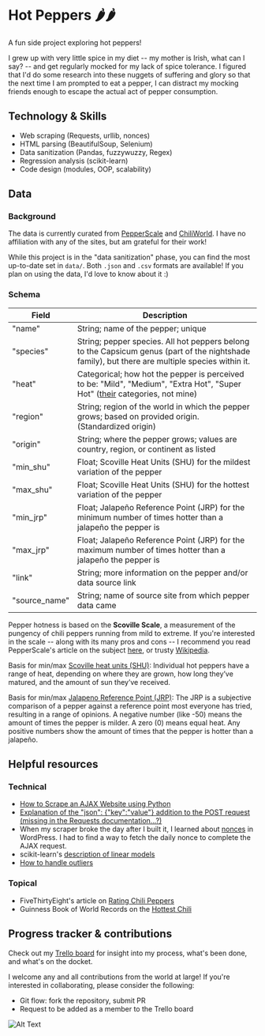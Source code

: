 # Hot Peppers 🌶️🌶️

A fun side project exploring hot peppers!

I grew up with very little spice in my diet -- my mother is Irish, what can I say? -- and get regularly mocked for my lack of spice tolerance. I figured that I'd do some research into these nuggets of suffering and glory so that the next time I am prompted to eat a pepper, I can distract my mocking friends enough to escape the actual act of pepper consumption.

## Technology & Skills
- Web scraping (Requests, urllib, nonces)
- HTML parsing (BeautifulSoup, Selenium)
- Data sanitization (Pandas, fuzzywuzzy, Regex)
- Regression analysis (scikit-learn)
- Code design (modules, OOP, scalability)

## Data

### Background

The data is currently curated from [PepperScale](https://www.pepperscale.com/hot-pepper-list/) and [ChiliWorld](https://www.chilliworld.com/factfile/scoville-scale#ChilliPepperScovilleScale). I have no affiliation with any of the sites, but am grateful for their work!

While this project is in the "data sanitization" phase, you can find the most up-to-date set in `data/`. Both `.json` and `.csv` formats are available! If you plan on using the data, I'd love to know about it :)

### Schema

Field | Description
--- | ---
"name"| String; name of the pepper; unique
"species" | String; pepper species. All hot peppers belong to the Capsicum genus (part of the nightshade family), but there are multiple species within it.
"heat" | Categorical; how hot the pepper is perceived to be: "Mild", "Medium", "Extra Hot", "Super Hot" ([their](https://www.pepperscale.com/hot-pepper-list/) categories, not mine)
"region" | String; region of the world in which the pepper grows; based on provided origin. (Standardized origin)
"origin" | String; where the pepper grows; values are country, region, or continent as listed
"min_shu" | Float; Scoville Heat Units (SHU) for the mildest variation of the pepper
"max_shu" | Float; Scoville Heat Units (SHU) for the hottest variation of the pepper
"min_jrp" | Float; Jalapeño Reference Point (JRP) for the minimum number of times hotter than a jalapeño the pepper is
"max_jrp" | Float; Jalapeño Reference Point (JRP) for the maximum number of times hotter than a jalapeño the pepper is
"link" |  String; more information on the pepper and/or data source link
"source_name" | String; name of source site from which pepper data came

Pepper hotness is based on the **Scoville Scale**, a measurement of the pungency of chili peppers running from mild to extreme. If you're interested in the scale -- along with its many pros and cons -- I recommend you read PepperScale's article on the subject [here](https://www.pepperscale.com/what-is-the-scoville-scale/), or trusty [Wikipedia](https://en.wikipedia.org/wiki/Scoville_scale).

Basis for min/max [Scoville heat units (SHU)](https://www.pepperscale.com/scoville-heat-units/): Individual hot peppers have a range of heat, depending on where they are grown, how long they’ve matured, and the amount of sun they’ve received.

Basis for min/max [Jalapeno Reference Point (JRP)](https://www.pepperscale.com/jalapeno-peppers/): The JRP is a subjective comparison of a pepper against a reference point most everyone has tried, resulting in a range of opinions. A negative number (like -50) means the amount of times the pepper is milder. A zero (0) means equal heat. Any positive numbers show the amount of times that the pepper is hotter than a jalapeño.

## Helpful resources

### Technical
- [How to Scrape an AJAX Website using Python](https://www.codementor.io/codementorteam/how-to-scrape-an-ajax-website-using-python-qw8fuitvi)
- [Explanation of the "json": {"key":"value"} addition to the POST request (missing in the Requests documentation...?)](https://stackoverflow.com/questions/9733638/post-json-using-python-requests)
- When my scraper broke the day after I built it, I learned about [nonces](https://codex.wordpress.org/WordPress_Nonces) in WordPress. I had to find a way to fetch the daily nonce to complete the AJAX request.
- scikit-learn's [description of linear models](http://scikit-learn.org/stable/modules/linear_model.html)
- [How to handle outliers](http://www.theanalysisfactor.com/outliers-to-drop-or-not-to-drop/)

### Topical
- FiveThirtyEight's article on [Rating Chili Peppers](https://fivethirtyeight.com/features/rating-chili-peppers-on-a-scale-of-1-to-oh-dear-god-im-on-fire/)
- Guinness Book of World Records on the [Hottest Chili](http://www.guinnessworldrecords.com/world-records/hottest-chili)

## Progress tracker & contributions

Check out my [Trello board](https://trello.com/b/PTT5nKqH/hot-peppers-%F0%9F%8C%B6%EF%B8%8F) for insight into my process, what's been done, and what's on the docket.

I welcome any and all contributions from the world at large! If you're interested in collaborating, please consider the following:
- Git flow: fork the repository, submit PR
- Request to be added as a member to the Trello board

![Alt Text](https://media.giphy.com/media/3oriO5w4cPs5SECFmU/giphy.gif)
